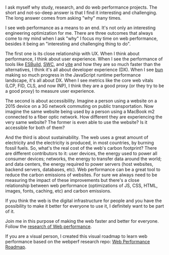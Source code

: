 I ask myself why study, research, and do web performance projects. The short and not-so-deep answer is that I find it interesting and challenging. The long answer comes from asking "why" many times.

I see web performance as a means to an end. It's not only an interesting engineering optimization for me. There are three outcomes that always come to my mind when I ask "why" I focus my time on web performance, besides it being an "interesting and challenging thing to do".

The first one is its close relationship with UX. When I think about performance, I think about user experience. When I see the performance of tools like [ESBuild](https://esbuild.github.io/), [SWC](https://swc.rs/), and [vite](https://vitejs.dev/) and how they are so much faster than the alternatives, I think it's all about developer experience (DX). When I see [bun](https://bun.sh/) making so much progress in the JavaScript runtime performance landscape, it's all about DX. When I see metrics like the core web vitals (LCP, FID, CLS, and now INP), I think they are a good proxy (or they try to be a good proxy) to measure user experience.

The second is about accessibility. Imagine a person using a website on a 2015 device on a 3G network commuting on public transportation. Now imagine the same website being used by a person using a MacBook m2 connected to a fiber optic network. How different they are experiencing the very same website? The former is even able to use the website? Is it accessible for both of them?

And the third is about sustainability. The web uses a great amount of electricity and the electricity is produced, in most countries, by burning fossil fuels. So, what's the real cost of the web's carbon footprint? There are different contributors to it: user devices, the energy used to power all consumer devices; networks, the energy to transfer data around the world; and data centers, the energy required to power servers (host websites, backend servers, databases, etc). Web performance can be a great tool to reduce the carbon emissions of websites. For sure we always need to be measuring the impact of these improvements but there's a close relationship between web performance (optimizations of JS, CSS, HTML, images, fonts, caching, etc) and carbon emissions.

If you think the web is the digital infrastructure for people and you have the possibility to make it better for everyone to use it, I definitely want to be part of it.

Join me in this purpose of making the web faster and better for everyone. Follow the [research of Web performance](https://github.com/imteekay/web-performance-research).

If you are a visual person, I created this visual roadmap to learn web performance based on the webperf research repo: [Web Performance Roadmap](/web-performance-roadmap).
